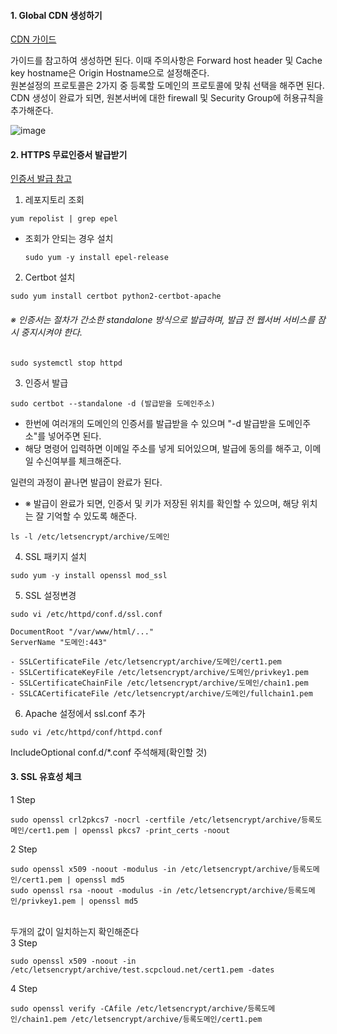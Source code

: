 #### 1. Global CDN 생성하기
[CDN 가이드](https://cloud.samsungsds.com/manual/ko/scp_user_guide.html#getting_started_with_global_cdn)

가이드를 참고하여 생성하면 된다. 이때 주의사항은 Forward host header 및 Cache key hostname은 Origin Hostname으로 설정해준다.</br>
원본설정의 프로토콜은 2가지 중 등록할 도메인의 프로토콜에 맞춰 선택을 해주면 된다.</br>
CDN 생성이 완료가 되면, 원본서버에 대한 firewall 및 Security Group에 허용규칙을 추가해준다.

![image](https://github.com/scp-cloudacademy/ce-advanced/assets/147478897/1876c216-9001-465b-a60a-2645387e5076)


#### 2. HTTPS 무료인증서 발급받기
[인증서 발급 참고](https://blog.jiniworld.me/137#a02-1)

1) 레포지토리 조회
```
yum repolist | grep epel
```
* 조회가 안되는 경우 설치
  ```
  sudo yum -y install epel-release
  ```
2) Certbot 설치
```
sudo yum install certbot python2-certbot-apache
```
###### ※ 인증서는 절차가 간소한 standalone 방식으로 발급하며, 발급 전 웹서버 서비스를 잠시 중지시켜야 한다.
```
sudo systemctl stop httpd
```

3) 인증서 발급
```
sudo certbot --standalone -d (발급받을 도메인주소)
```
* 한번에 여러개의 도메인의 인증서를 발급받을 수 있으며 "-d 발급받을 도메인주소"를 넣어주면 된다.
* 해당 명령어 입력하면 이메일 주소를 넣게 되어있으며, 발급에 동의를 해주고, 이메일 수신여부를 체크해준다.

일련의 과정이 끝나면 발급이 완료가 된다.</br>

* ※ 발급이 완료가 되면, 인증서 및 키가 저장된 위치를 확인할 수 있으며, 해당 위치는 잘 기억할 수 있도록 해준다.
```
ls -l /etc/letsencrypt/archive/도메인
```

4) SSL 패키지 설치
```
sudo yum -y install openssl mod_ssl
```
5) SSL 설정변경
```
sudo vi /etc/httpd/conf.d/ssl.conf
```

```
DocumentRoot "/var/www/html/..."
ServerName "도메인:443"

- SSLCertificateFile /etc/letsencrypt/archive/도메인/cert1.pem
- SSLCertificateKeyFile /etc/letsencrypt/archive/도메인/privkey1.pem
- SSLCertificateChainFile /etc/letsencrypt/archive/도메인/chain1.pem
- SSLCACertificateFile /etc/letsencrypt/archive/도메인/fullchain1.pem
```

6) Apache 설정에서 ssl.conf 추가
```
sudo vi /etc/httpd/conf/httpd.conf
```
IncludeOptional conf.d/*.conf 주석해제(확인할 것)

#### 3. SSL 유효성 체크

1 Step
```
sudo openssl crl2pkcs7 -nocrl -certfile /etc/letsencrypt/archive/등록도메인/cert1.pem | openssl pkcs7 -print_certs -noout
```
2 Step
```
sudo openssl x509 -noout -modulus -in /etc/letsencrypt/archive/등록도메인/cert1.pem | openssl md5
sudo openssl rsa -noout -modulus -in /etc/letsencrypt/archive/등록도메인/privkey1.pem | openssl md5
```
</br> 두개의 값이 일치하는지 확인해준다</br>
3 Step
```
sudo openssl x509 -noout -in /etc/letsencrypt/archive/test.scpcloud.net/cert1.pem -dates
```
4 Step
```
sudo openssl verify -CAfile /etc/letsencrypt/archive/등록도메인/chain1.pem /etc/letsencrypt/archive/등록도메인/cert1.pem
```
